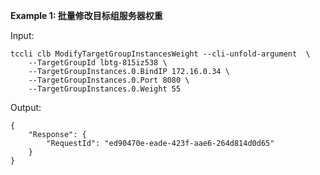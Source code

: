 **Example 1: 批量修改目标组服务器权重**



Input: 

```
tccli clb ModifyTargetGroupInstancesWeight --cli-unfold-argument  \
    --TargetGroupId lbtg-815iz538 \
    --TargetGroupInstances.0.BindIP 172.16.0.34 \
    --TargetGroupInstances.0.Port 8080 \
    --TargetGroupInstances.0.Weight 55
```

Output: 
```
{
    "Response": {
        "RequestId": "ed90470e-eade-423f-aae6-264d814d0d65"
    }
}
```

